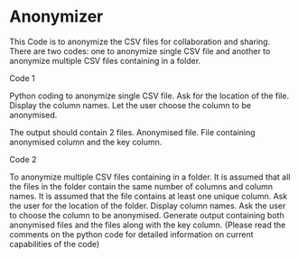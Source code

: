 # Anonymizer
This Code is to anonymize the CSV files for collaboration and sharing.
There are two codes: one to anonymize single CSV file and another to anonymize multiple CSV files containing in a folder.

Code 1

Python coding to anonymize single CSV file.
  Ask for the location of the file.
  Display the column names.
  Let the user choose the column to be anonymised.

The output should contain 2 files.
  Anonymised file.
  File containing anonymised column and the key column.

Code 2

To anonymize multiple CSV files containing in a folder.
  It is assumed that all the files in the folder contain the same number of columns and column names.
  It is assumed that the file contains at least one unique column.
  Ask the user for the location of the folder.
  Display column names.
  Ask the user to choose the column to be anonymised.
  Generate output containing both anonymised files and the files along with the key column.
  (Please read the comments on the python code for detailed information on current capabilities of the code)
